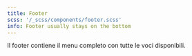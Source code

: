 ```yaml
---
title: Footer
scss: '/_scss/components/footer.scss'
info: Footer usually stays on the bottom
---
```


Il footer contiene il menu completo con tutte le voci disponibili.